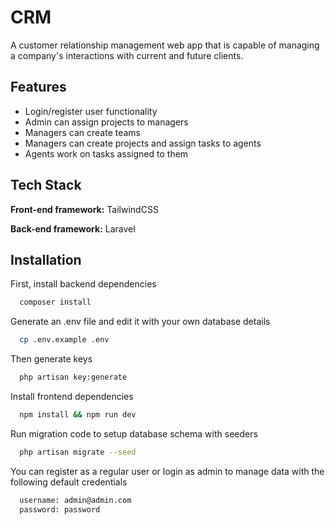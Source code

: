 
# CRM

A customer relationship management web app that is capable of managing a company's interactions with current and future clients.

## Features

- Login/register user functionality
- Admin can assign projects to managers
- Managers can create teams
- Managers can create projects and assign tasks to agents
- Agents work on tasks assigned to them

## Tech Stack

**Front-end framework:** TailwindCSS

**Back-end framework:** Laravel

## Installation

First, install backend dependencies

```bash
  composer install
```
Generate an .env file and edit it with your own database details

```bash
  cp .env.example .env
```
Then generate keys

```bash
  php artisan key:generate
```
Install frontend dependencies 

```bash
  npm install && npm run dev
```

Run migration code to setup database schema with seeders

```bash
  php artisan migrate --seed
```

You can register as a regular user or login as admin to manage data with the following default credentials 

```bash
  username: admin@admin.com
  password: password
```
